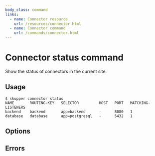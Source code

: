 ```yaml
---
body_class: command
links:
  - name: Connector resource
    url: /resources/connector.html
  - name: Connector command
    url: /commands/connector.html
---
```


# Connector status command

<section>

Show the status of connectors in the current site.

</section>

<section>

## Usage

~~~ shell
$ skupper connector status
NAME       ROUTING-KEY   SELECTOR         HOST   PORT   MATCHING-LISTENERS
backend    backend       app=backend      -      8080   1
database   database      app=postgresql   -      5432   1
~~~

</section>

<section>

## Options

</section>

<section>

## Errors

</section>
